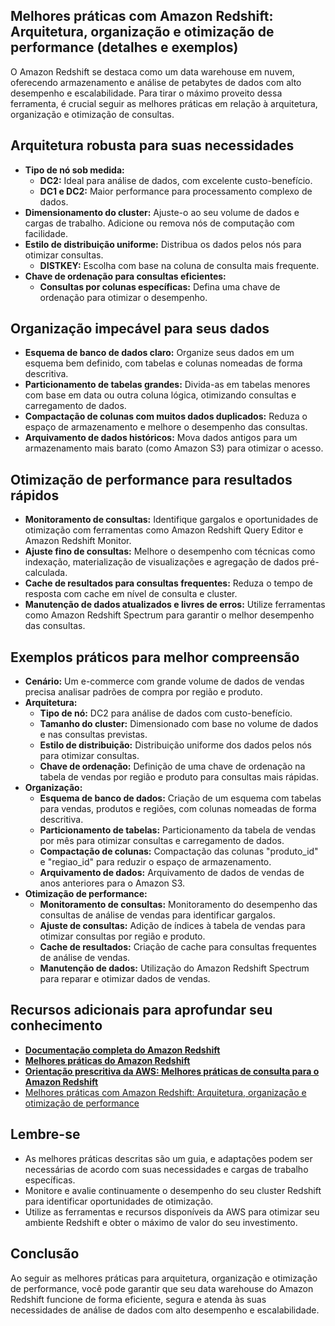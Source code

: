 ## Melhores práticas com Amazon Redshift: Arquitetura, organização e otimização de performance (detalhes e exemplos)

O Amazon Redshift se destaca como um data warehouse em nuvem, oferecendo armazenamento e análise de petabytes de dados com alto desempenho e escalabilidade. Para tirar o máximo proveito dessa ferramenta, é crucial seguir as melhores práticas em relação à arquitetura, organização e otimização de consultas.

## **Arquitetura robusta para suas necessidades**

* **Tipo de nó sob medida:**
    * **DC2:** Ideal para análise de dados, com excelente custo-benefício.
    * **DC1 e DC2:** Maior performance para processamento complexo de dados.
* **Dimensionamento do cluster:** Ajuste-o ao seu volume de dados e cargas de trabalho. Adicione ou remova nós de computação com facilidade.
* **Estilo de distribuição uniforme:** Distribua os dados pelos nós para otimizar consultas.
    * **DISTKEY:** Escolha com base na coluna de consulta mais frequente.
* **Chave de ordenação para consultas eficientes:**
    * **Consultas por colunas específicas:** Defina uma chave de ordenação para otimizar o desempenho.

## **Organização impecável para seus dados**

* **Esquema de banco de dados claro:** Organize seus dados em um esquema bem definido, com tabelas e colunas nomeadas de forma descritiva.
* **Particionamento de tabelas grandes:** Divida-as em tabelas menores com base em data ou outra coluna lógica, otimizando consultas e carregamento de dados.
* **Compactação de colunas com muitos dados duplicados:** Reduza o espaço de armazenamento e melhore o desempenho das consultas.
* **Arquivamento de dados históricos:** Mova dados antigos para um armazenamento mais barato (como Amazon S3) para otimizar o acesso.

## **Otimização de performance para resultados rápidos**

* **Monitoramento de consultas:** Identifique gargalos e oportunidades de otimização com ferramentas como Amazon Redshift Query Editor e Amazon Redshift Monitor.
* **Ajuste fino de consultas:** Melhore o desempenho com técnicas como indexação, materialização de visualizações e agregação de dados pré-calculada.
* **Cache de resultados para consultas frequentes:** Reduza o tempo de resposta com cache em nível de consulta e cluster.
* **Manutenção de dados atualizados e livres de erros:** Utilize ferramentas como Amazon Redshift Spectrum para garantir o melhor desempenho das consultas.

## **Exemplos práticos para melhor compreensão**

* **Cenário:** Um e-commerce com grande volume de dados de vendas precisa analisar padrões de compra por região e produto.
* **Arquitetura:**
    * **Tipo de nó:** DC2 para análise de dados com custo-benefício.
    * **Tamanho do cluster:** Dimensionado com base no volume de dados e nas consultas previstas.
    * **Estilo de distribuição:** Distribuição uniforme dos dados pelos nós para otimizar consultas.
    * **Chave de ordenação:** Definição de uma chave de ordenação na tabela de vendas por região e produto para consultas mais rápidas.
* **Organização:**
    * **Esquema de banco de dados:** Criação de um esquema com tabelas para vendas, produtos e regiões, com colunas nomeadas de forma descritiva.
    * **Particionamento de tabelas:** Particionamento da tabela de vendas por mês para otimizar consultas e carregamento de dados.
    * **Compactação de colunas:** Compactação das colunas "produto_id" e "regiao_id" para reduzir o espaço de armazenamento.
    * **Arquivamento de dados:** Arquivamento de dados de vendas de anos anteriores para o Amazon S3.
* **Otimização de performance:**
    * **Monitoramento de consultas:** Monitoramento do desempenho das consultas de análise de vendas para identificar gargalos.
    * **Ajuste de consultas:** Adição de índices à tabela de vendas para otimizar consultas por região e produto.
    * **Cache de resultados:** Criação de cache para consultas frequentes de análise de vendas.
    * **Manutenção de dados:** Utilização do Amazon Redshift Spectrum para reparar e otimizar dados de vendas.

## **Recursos adicionais para aprofundar seu conhecimento**

* [**Documentação completa do Amazon Redshift**](https://docs.aws.amazon.com/redshift/)
* [**Melhores práticas do Amazon Redshift**](https://docs.aws.amazon.com/redshift/latest/dg/best-practices.html)
* [**Orientação prescritiva da AWS: Melhores práticas de consulta para o Amazon Redshift**](https://docs.aws.amazon.com/prescriptive-guidance/latest/hyperscale-aurora-mysql/query-tuning-guidance.html)
* [Melhores práticas com Amazon Redshift: Arquitetura, organização e otimização de performance](https://medium.com/@alice_thomaz/guia-do-amazon-redshift-arquitetura-organiza%C3%A7%C3%A3o-e-otimiza%C3%A7%C3%A3o-de-performance-394ee0394fbb)
## **Lembre-se**

* As melhores práticas descritas são um guia, e adaptações podem ser necessárias de acordo com suas necessidades e cargas de trabalho específicas.
* Monitore e avalie continuamente o desempenho do seu cluster Redshift para identificar oportunidades de otimização.
* Utilize as ferramentas e recursos disponíveis da AWS para otimizar seu ambiente Redshift e obter o máximo de valor do seu investimento.

## **Conclusão**

Ao seguir as melhores práticas para arquitetura, organização e otimização de performance, você pode garantir que seu data warehouse do Amazon Redshift funcione de forma eficiente, segura e atenda às suas necessidades de análise de dados com alto desempenho e escalabilidade.


